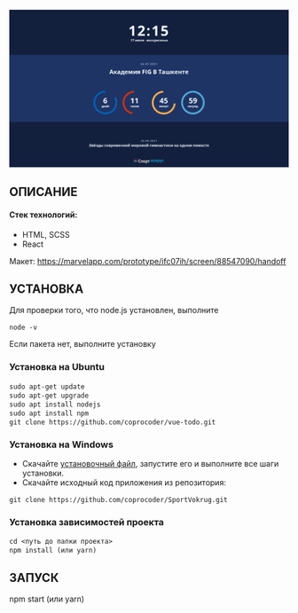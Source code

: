 ![Alt text](/static/images/Screenshot.png "Optional title")

## ОПИСАНИЕ

<h4>Стек технологий:</h4>
<ul>
	<li>HTML, SCSS</li>
	<li>React</li>
 </ul>

Макет: https://marvelapp.com/prototype/ifc07ih/screen/88547090/handoff

## УСТАНОВКА

Для проверки того, что node.js установлен, выполните

```
node -v
```

Если пакета нет, выполните установку

### Установка на Ubuntu

```
sudo apt-get update
sudo apt-get upgrade
sudo apt install nodejs
sudo apt install npm
git clone https://github.com/coprocoder/vue-todo.git
```

### Установка на Windows

- Скачайте [установочный файл](https://nodejs.org), запустите его и выполните все шаги установки.
- Скачайте исходный код приложения из репозитория:

```
git clone https://github.com/coprocoder/SportVokrug.git
```

### Установка зависимостей проекта

```
cd <путь до папки проекта>
npm install (или yarn)
```

## ЗАПУСК

npm start (или yarn)
